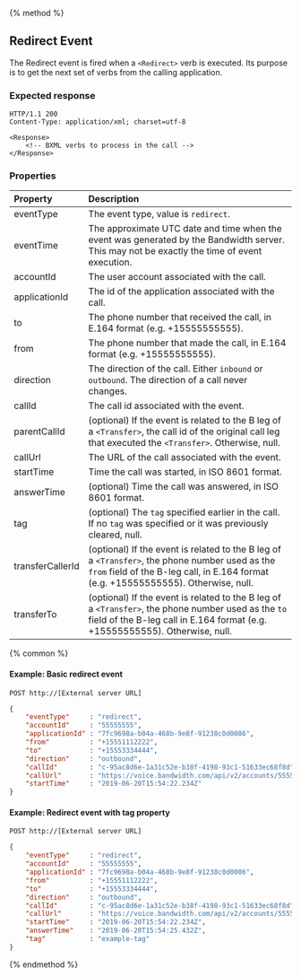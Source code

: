 {% method %}
## Redirect Event

The Redirect event is fired when a `<Redirect>` verb is executed.  Its purpose is to get the next
set of verbs from the calling application.

### Expected response
```http
HTTP/1.1 200
Content-Type: application/xml; charset=utf-8

<Response>
    <!-- BXML verbs to process in the call -->
</Response>
```

### Properties
| Property         | Description                                                                                                                                                                           |
|:-----------------|:--------------------------------------------------------------------------------------------------------------------------------------------------------------------------------------|
| eventType        | The event type, value is `redirect`.                                                                                                                                                  |
| eventTime         | The approximate UTC date and time when the event was generated by the Bandwidth server. This may not be exactly the time of event execution.                                         |
| accountId        | The user account associated with the call.                                                                                                                                            |
| applicationId    | The id of the application associated with the call.                                                                                                                                   |
| to               | The phone number that received the call, in E.164 format (e.g. +15555555555).                                                                                                         |
| from             | The phone number that made the call, in E.164 format (e.g. +15555555555).                                                                                                             |
| direction        | The direction of the call. Either `inbound` or `outbound`. The direction of a call never changes.                                                                                     | 
| callId           | The call id associated with the event.                                                                                                                                                |
| parentCallId     | (optional) If the event is related to the B leg of a `<Transfer>`, the call id of the original call leg that executed the `<Transfer>`. Otherwise, null.                              |
| callUrl          | The URL of the call associated with the event.                                                                                                                                        |
| startTime        | Time the call was started, in ISO 8601 format.                                                                                                                                        |
| answerTime       | (optional) Time the call was answered, in ISO 8601 format.                                                                                                                            |
| tag              | (optional) The `tag` specified earlier in the call. If no `tag` was specified or it was previously cleared, null.                                                                     |
| transferCallerId | (optional) If the event is related to the B leg of a `<Transfer>`, the phone number used as the `from` field of the B-leg call, in E.164 format (e.g. +15555555555). Otherwise, null. |
| transferTo       | (optional) If the event is related to the B leg of a `<Transfer>`, the phone number used as the `to` field of the B-leg call in E.164 format (e.g. +15555555555). Otherwise, null.    |

{% common %}

#### Example: Basic redirect event

```
POST http://[External server URL]
```

```json
{
	"eventType"     : "redirect",
	"accountId"     : "55555555",
	"applicationId" : "7fc9698a-b04a-468b-9e8f-91238c0d0086",
	"from"          : "+15551112222",
	"to"            : "+15553334444",
	"direction"     : "outbound",
	"callId"        : "c-95ac8d6e-1a31c52e-b38f-4198-93c1-51633ec68f8d",
	"callUrl"       : "https://voice.bandwidth.com/api/v2/accounts/55555555/calls/c-95ac8d6e-1a31c52e-b38f-4198-93c1-51633ec68f8d",
	"startTime"     : "2019-06-20T15:54:22.234Z"
}
```

#### Example: Redirect event with tag property

```
POST http://[External server URL]
```
```json
{
	"eventType"     : "redirect",
	"accountId"     : "55555555",
	"applicationId" : "7fc9698a-b04a-468b-9e8f-91238c0d0086",
	"from"          : "+15551112222",
	"to"            : "+15553334444",
	"direction"     : "outbound",
	"callId"        : "c-95ac8d6e-1a31c52e-b38f-4198-93c1-51633ec68f8d",
	"callUrl"       : "https://voice.bandwidth.com/api/v2/accounts/55555555/calls/c-95ac8d6e-1a31c52e-b38f-4198-93c1-51633ec68f8d",
	"startTime"     : "2019-06-20T15:54:22.234Z",
	"answerTime"    : "2019-06-20T15:54:25.432Z",
	"tag"           : "example-tag"
}
```

{% endmethod %}
